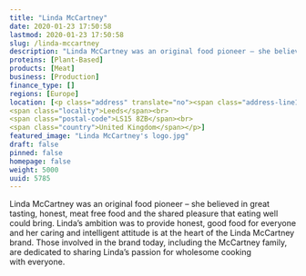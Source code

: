 ```yaml
---
title: "Linda McCartney"
date: 2020-01-23 17:50:58
lastmod: 2020-01-23 17:50:58
slug: /linda-mccartney
description: "Linda McCartney was an original food pioneer – she believed in great tasting, honest, meat free food and the shared pleasure that eating well could bring. Linda’s ambition was to provide honest, good food for everyone and her caring and intelligent attitude is at the heart of the Linda McCartney brand. Those involved in the brand today, including the McCartney family, are dedicated to sharing Linda’s passion for wholesome cooking with everyone."
proteins: [Plant-Based]
products: [Meat]
business: [Production]
finance_type: []
regions: [Europe]
location: [<p class="address" translate="no"><span class="address-line1">Century Way</span><br>
<span class="locality">Leeds</span><br>
<span class="postal-code">LS15 8ZB</span><br>
<span class="country">United Kingdom</span></p>]
featured_image: "Linda McCartney's logo.jpg"
draft: false
pinned: false
homepage: false
weight: 5000
uuid: 5785
---
```

Linda McCartney was an original food pioneer – she believed in great tasting, honest, meat free food and the shared pleasure that eating well could bring. Linda’s ambition was to provide honest, good food for everyone and her caring and intelligent attitude is at the heart of the Linda McCartney brand. Those involved in the brand today, including the McCartney family, are dedicated to sharing Linda’s passion for wholesome cooking with everyone.

